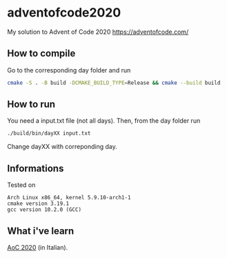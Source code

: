 # adventofcode2020

My solution to Advent of Code 2020
https://adventofcode.com/


## How to compile

Go to the corresponding day folder and run
``` bash
cmake -S . -B build -DCMAKE_BUILD_TYPE=Release && cmake --build build
```

## How to run

You need a input.txt file (not all days).
Then, from the day folder run

``` bash
./build/bin/dayXX input.txt 
```

Change dayXX with correponding day.


## Informations

Tested on 
```
Arch Linux x86_64, kernel 5.9.10-arch1-1 
cmake version 3.19.1
gcc version 10.2.0 (GCC) 
```


## What i've learn

[AoC 2020](2020/aoc_learn.md) (in Italian).
